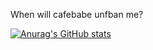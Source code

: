When will cafebabe unfban me?


[![Anurag's GitHub stats](https://github-readme-stats.vercel.app/api?username=newuserbtw)](https://github.com/anuraghazra/github-readme-stats)
